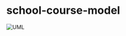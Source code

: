 # school-course-model
![UML](https://github.com/luisorellana777/school-student-registration#readme/UML.png)